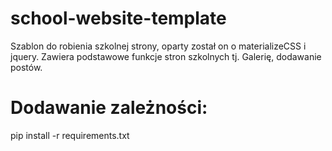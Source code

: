 # school-website-template


Szablon do robienia szkolnej strony, oparty został on o materializeCSS i jquery. Zawiera podstawowe funkcje stron szkolnych tj. Galerię, dodawanie postów.


# Dodawanie zależności:

pip install -r requirements.txt